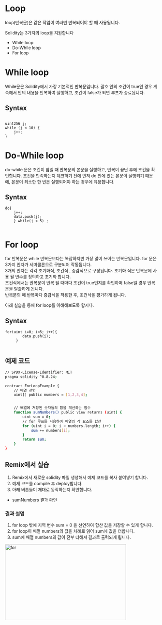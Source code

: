 # Loop 
loop(반복문)은 같은 작업이 여러번 반복되어야 할 때 사용됩니다. 

Solidity는 3가지의 loop을 지원합니다

- While loop
- Do-While loop 
- For loop 

# While loop 
While문은 Solidity에서 가장 기본적인 반복문입니다. 괄호 안의 조건이 true인 경우 계속해서 안의 내용을 반복하여 실행하고, 조건이 false가 되면 루프가 종료됩니다.

## Syntax
```solidity

uint256 j;
while (j < 10) {
    j++;
}
```

# Do-While loop 
do-while 문은 조건이 참일 때 반복문의 본문을 실행하고, 반복이 끝난 후에 조건을 확인합니다. 조건을 만족하는지 체크하기 전에 먼저 do 안에 있는 본문이 실행되기 때문에, 본문이 최소한 한 번은 실행되어야 하는 경우에 유용합니다.

## Syntax
```solidity
do{ 
    j++; 
    data.push(j); 
    } while(j < 5) ; 
 
```


# For loop 
for 반복문은 while 반복문보다는 복잡하지만 가장 많이 쓰이는 반복문입니다. for 문은 3가지 인자가 세미콜론으로 구분되어 작동됩니다.  
3개의 인자는 각각 초기화식, 조건식 , 증감식으로 구성됩니다. 초기화 식은 반복문에 사용 될 변수를 정의하고 초기화 합니다.  
조건식에서는 반복문이 반복 될 때마다 조건이 true인지를 확인하며 false일 경우 반복문을 탈출하게 됩니다.  
반복문의 매 반복마다 증감식을 적용한 후, 조건식을 평가하게 됩니다.  

아래 실습을 통해 for loop를 이해해보도록 합시다. 


## Syntax

```solidity
for(uint i=0; i<5; i++){ 
        data.push(i); 
     } 
 
```

## 예제 코드 
```bash
// SPDX-License-Identifier: MIT
pragma solidity ^0.8.24;
   
contract ForLoopExample {
    // 배열 선언
    uint[] public numbers = [1,2,3,4];


    // 배열에 저장된 숫자들의 합을 계산하는 함수
    function sumNumbers() public view returns (uint) {
        uint sum = 0;
        // for 루프를 사용하여 배열의 각 요소를 합산
        for (uint i = 0; i < numbers.length; i++) {
            sum += numbers[i];
        }
        return sum;
    }
}
```

## Remix에서 실습 
1. Remix에서 새로운 solidity 파일 생성해서 예제 코드를 복사 붙여넣기 합니다.
2. 예제 코드를 compile 후 deploy합니다.
3. 아래 버튼들이 제대로 동작하는지 확인합니다.


-  sumNumbers 결과 확인 

### 결과 설명 
1. for loop 밖에 지역 변수 sum = 0 을 선언하여 합산 값을 저장할 수 있게 합니다. 
2. for loop이 배열 numbers의 값을 차례로 읽어 sum에 값을 더합니다. 
3. sum에 배열 numbers의 값이 전부 더해져 결과로 출력되게 됩니다. 

<img src= "https://github.com/Joon2000/Solidity-modules/blob/patch-2/images/loop/for.png" width="400px" height="250px" 
  title="for" alt="for"><br/>
